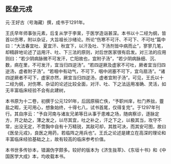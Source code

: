 ## 医垒元戎

元·王好古（号海藏）撰，成书于1291年。

王氏早年师事张元素，后复从学于李杲，于医学造诣甚深。本书以十二经为纲，皆首以伤寒，附以杂证，大旨祖长沙绪论。所论“伤寒不可汗、不可下、不可吐”篇中曰：“大法春宜吐、夏宜汗、秋宜下，以汗及吐、下汤剂皆中病而止”，寥寥几笔，却精辟地论述了运用汗、吐、下三法的原则，对后世医家很有启发。对三法的应用则曰：“若少阴病脉微不可发汗，亡阳故也，宜附子汤”，“若少阴病脉细、沉、数，病在里，不可发汗，宜当归四逆汤”。“若四逆厥及虚家不可吐，厥者宜当归四逆汤，虚者附子汤”。“若咽中有动气，不可下，咽中闭塞不可下，宜乌扇汤”。“诸四逆厥者不可下，虚家亦然，厥宜当归四逆汤，虚者宜附子汤”。可见，王氏以十二经为纲，对伤寒、杂证的论述比较全面，对汗、吐、下之法运用准确、灵活，如无丰富临床经验不会有此建树，

本书原为十二卷，初撰于公元1291年，后因原稿亡佚，“予职州庠，杜门养拙，虀盐之暇，无可用心，想象始终，十得七八，试书首尾，仅得复完”。于1297年刊行。其自序云：“予自河南与诸友兄弟等日从事于患难之场，随病察诊，逐脉定方，开之劫之，薄之发之，以尽其宜，吐之补之，汗之下之，以极其当，攻守不常，出没无定，不啻胸中自有十万精锐，其敌可却，其胜可决，而其安可图，故曰《医垒元戎》，良医之用药，若临阵之用兵也”。王氏之论述是建立在高深的理论和丰富临床经验基础之上，故有较高的临床参考价值。

本书世多传钞本，错漏伪字颇多。较好的版本为《济生抜萃》、《东垣十书》和《中国医学大成》本，均收载本书。
